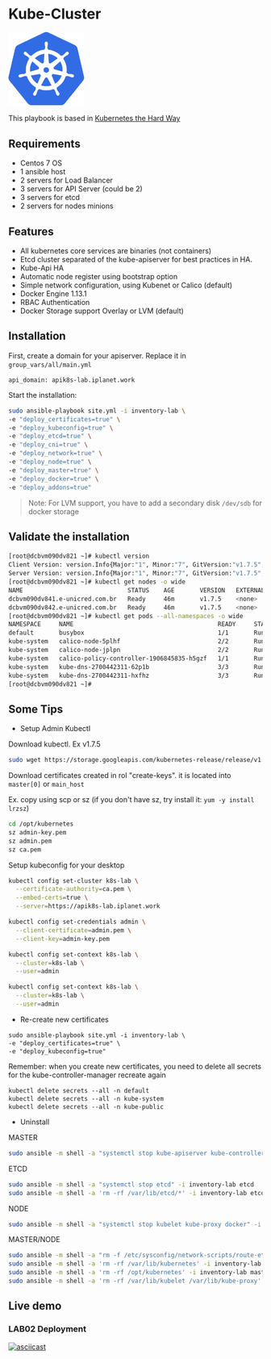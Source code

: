 # Kube-Cluster

<img src="https://raw.githubusercontent.com/kubernetes/kubernetes/master/logo/logo.png" width="150">


This playbook is based in [Kubernetes the Hard Way](https://github.com/kelseyhightower/kubernetes-the-hard-way)

## Requirements 

* Centos 7 OS
* 1 ansible host
* 2 servers for Load Balancer 
* 3 servers for API Server (could be 2)
* 3 servers for etcd 
* 2 servers for nodes minions

## Features

- All kubernetes core services are binaries (not containers) 
- Etcd cluster separated of the kube-apiserver for best practices in HA. 
- Kube-Api HA
- Automatic node register using bootstrap option
- Simple network configuration, using Kubenet or Calico (default)
- Docker Engine 1.13.1
- RBAC Authentication
- Docker Storage support Overlay or LVM (default)

## Installation

First, create a domain for your apiserver. Replace it in `group_vars/all/main.yml` 

```
api_domain: apik8s-lab.iplanet.work
```

Start the installation: 

```sh
sudo ansible-playbook site.yml -i inventory-lab \
-e "deploy_certificates=true" \
-e "deploy_kubeconfig=true" \
-e "deploy_etcd=true" \
-e "deploy_cni=true" \
-e "deploy_network=true" \
-e "deploy_node=true" \
-e "deploy_master=true" \
-e "deploy_docker=true" \
-e "deploy_addons=true"
```

> Note: For LVM support, you have to add a secondary disk `/dev/sdb` for docker storage

## Validate the installation

```sh
[root@dcbvm090dv821 ~]# kubectl version
Client Version: version.Info{Major:"1", Minor:"7", GitVersion:"v1.7.5", GitCommit:"17d7182a7ccbb167074be7a87f0a68bd00d58d97", GitTreeState:"clean", BuildDate:"2017-08-31T09:14:02Z", GoVersion:"go1.8.3", Compiler:"gc", Platform:"linux/amd64"}
Server Version: version.Info{Major:"1", Minor:"7", GitVersion:"v1.7.5", GitCommit:"17d7182a7ccbb167074be7a87f0a68bd00d58d97", GitTreeState:"clean", BuildDate:"2017-08-31T08:56:23Z", GoVersion:"go1.8.3", Compiler:"gc", Platform:"linux/amd64"}
[root@dcbvm090dv821 ~]# kubectl get nodes -o wide
NAME                             STATUS    AGE       VERSION   EXTERNAL-IP   OS-IMAGE                KERNEL-VERSION
dcbvm090dv841.e-unicred.com.br   Ready     46m       v1.7.5    <none>        CentOS Linux 7 (Core)   3.10.0-327.36.3.el7.x86_64
dcbvm090dv842.e-unicred.com.br   Ready     46m       v1.7.5    <none>        CentOS Linux 7 (Core)   3.10.0-327.36.3.el7.x86_64
[root@dcbvm090dv821 ~]# kubectl get pods --all-namespaces -o wide
NAMESPACE     NAME                                        READY     STATUS    RESTARTS   AGE       IP             NODE
default       busybox                                     1/1       Running   0          45m       172.18.136.2   dcbvm090dv841.e-unicred.com.br
kube-system   calico-node-5plhf                           2/2       Running   0          46m       10.64.14.86    dcbvm090dv842.e-unicred.com.br
kube-system   calico-node-jplpn                           2/2       Running   0          46m       10.64.14.85    dcbvm090dv841.e-unicred.com.br
kube-system   calico-policy-controller-1906845835-h5gzf   1/1       Running   0          46m       10.64.14.85    dcbvm090dv841.e-unicred.com.br
kube-system   kube-dns-2700442311-62p1b                   3/3       Running   0          46m       172.18.136.1   dcbvm090dv841.e-unicred.com.br
kube-system   kube-dns-2700442311-hxfhz                   3/3       Running   0          46m       172.18.136.3   dcbvm090dv841.e-unicred.com.br
[root@dcbvm090dv821 ~]#
```
## Some Tips 


* Setup Admin Kubectl

Download kubectl. Ex v1.7.5
```sh
sudo wget https://storage.googleapis.com/kubernetes-release/release/v1.7.5/bin/linux/amd64/kubectl -O /usr/bin/kubectl
```

Download certificates created in rol "create-keys". it is located into `master[0]` or `main_host`

Ex. copy using scp or sz (if you don't have sz, try install it: `yum -y install lrzsz`) 

```sh
cd /opt/kubernetes
sz admin-key.pem
sz admin.pem
sz ca.pem
```

Setup kubeconfig for your desktop

```sh
kubectl config set-cluster k8s-lab \
  --certificate-authority=ca.pem \
  --embed-certs=true \
  --server=https://apik8s-lab.iplanet.work
```

```sh
kubectl config set-credentials admin \
  --client-certificate=admin.pem \
  --client-key=admin-key.pem
```

```sh
kubectl config set-context k8s-lab \
  --cluster=k8s-lab \
  --user=admin
```

```sh
kubectl config set-context k8s-lab \
  --cluster=k8s-lab \
  --user=admin
```

* Re-create new certificates

```
sudo ansible-playbook site.yml -i inventory-lab \
-e "deploy_certificates=true" \
-e "deploy_kubeconfig=true" 
```
Remember: when you create new certificates, you need to delete all secrets for the kube-controller-manager recreate again
```
kubectl delete secrets --all -n default
kubectl delete secrets --all -n kube-system
kubectl delete secrets --all -n kube-public
```

* Uninstall 

MASTER
```sh
sudo ansible -m shell -a "systemctl stop kube-apiserver kube-controller-manager kube-scheduler" -i inventory-lab master
```
ETCD
```sh
sudo ansible -m shell -a "systemctl stop etcd" -i inventory-lab etcd
sudo ansible -m shell -a 'rm -rf /var/lib/etcd/*' -i inventory-lab etcd 
```
NODE
```sh
sudo ansible -m shell -a "systemctl stop kubelet kube-proxy docker" -i inventory-lab node
```
MASTER/NODE
```sh
sudo ansible -m shell -a "rm -f /etc/sysconfig/network-scripts/route-eth0" -i inventory-lab master,node
sudo ansible -m shell -a 'rm -rf /var/lib/kubernetes' -i inventory-lab master,node
sudo ansible -m shell -a 'rm -rf /opt/kubernetes' -i inventory-lab master
sudo ansible -m shell -a 'rm -rf /var/lib/kubelet /var/lib/kube-proxy' -i inventory-lab node
```

## Live demo 

### LAB02 Deployment

[![asciicast](https://asciinema.org/a/tEL8BqfrHKnhSqcw1RsFiIm1V.png?v1)](https://asciinema.org/a/tEL8BqfrHKnhSqcw1RsFiIm1V)
